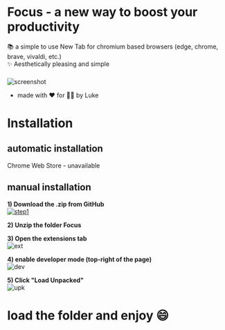 # Focus - a new way to boost your productivity

 📚 a simple to use New Tab for chromium based browsers (edge, chrome, brave, vivaldi, etc.)  
 ✨ Aesthetically pleasing and simple  
 ###
![screenshot](https://i.imgur.com/ImcsAaE.jpg)  
 - made with ❤ for 👨‍🎓 by Luke


# Installation
## automatic installation
Chrome Web Store - unavailable  

## manual installation  
**1) Download the .zip from GitHub**  
[![step1](https://i.imgur.com/pHVEBRE.png)](https://github.com/LukeGotBored/Focus/archive/refs/heads/main.zip)  
  
**2) Unzip the folder __Focus__**

**3) Open the extensions tab**  
![ext](https://i.imgur.com/nuyy8vv.png)

**4) enable developer mode (top-right of the page)**  
![dev](https://i.imgur.com/Ywu4fbh.png)

**5) Click "Load Unpacked"**  
![upk](https://i.imgur.com/mB1lHcy.png)

# **load the folder and enjoy 😄**




